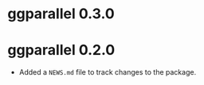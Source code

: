 # ggparallel 0.3.0



# ggparallel 0.2.0

* Added a `NEWS.md` file to track changes to the package.
